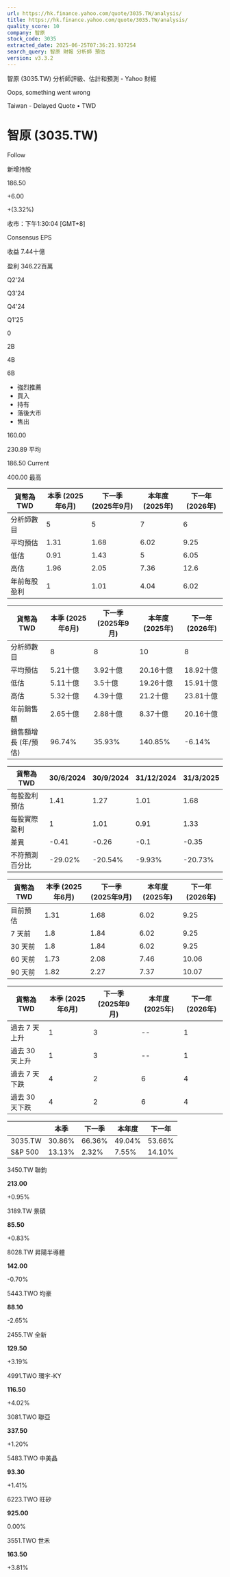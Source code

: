 ```yaml
---
url: https://hk.finance.yahoo.com/quote/3035.TW/analysis/
title: https://hk.finance.yahoo.com/quote/3035.TW/analysis/
quality_score: 10
company: 智原
stock_code: 3035
extracted_date: 2025-06-25T07:36:21.937254
search_query: 智原 財報 分析師 預估
version: v3.3.2
---
```


智原 (3035.TW) 分析師評級、估計和預測 - Yahoo 財經


Oops, something went wrong

 

Taiwan - Delayed Quote • TWD 

# 智原 (3035.TW)

Follow

 

新增持股

186.50

+6.00

+(3.32%)

收市：下午1:30:04 [GMT+8]

Consensus EPS

收益 7.44十億

盈利 346.22百萬

Q2'24

Q3'24

Q4'24

Q1'25

0

2B

4B

6B

* 強烈推薦
* 買入
* 持有
* 落後大市
* 售出

160.00

230.89 平均

186.50 Current

400.00 最高

| 貨幣為TWD | 本季 (2025年6月) | 下一季 (2025年9月) | 本年度 (2025年) | 下一年 (2026年) |
| --- | --- | --- | --- | --- |
| 分析師數目 | 5 | 5 | 7 | 6 |
| 平均預估 | 1.31 | 1.68 | 6.02 | 9.25 |
| 低估 | 0.91 | 1.43 | 5 | 6.05 |
| 高估 | 1.96 | 2.05 | 7.36 | 12.6 |
| 年前每股盈利 | 1 | 1.01 | 4.04 | 6.02 |

| 貨幣為TWD | 本季 (2025年6月) | 下一季 (2025年9月) | 本年度 (2025年) | 下一年 (2026年) |
| --- | --- | --- | --- | --- |
| 分析師數目 | 8 | 8 | 10 | 8 |
| 平均預估 | 5.21十億 | 3.92十億 | 20.16十億 | 18.92十億 |
| 低估 | 5.11十億 | 3.5十億 | 19.26十億 | 15.91十億 |
| 高估 | 5.32十億 | 4.39十億 | 21.2十億 | 23.81十億 |
| 年前銷售額 | 2.65十億 | 2.88十億 | 8.37十億 | 20.16十億 |
| 銷售額增長 (年/預估) | 96.74% | 35.93% | 140.85% | -6.14% |

| 貨幣為TWD | 30/6/2024 | 30/9/2024 | 31/12/2024 | 31/3/2025 |
| --- | --- | --- | --- | --- |
| 每股盈利預估 | 1.41 | 1.27 | 1.01 | 1.68 |
| 每股實際盈利 | 1 | 1.01 | 0.91 | 1.33 |
| 差異 | -0.41 | -0.26 | -0.1 | -0.35 |
| 不符預測百分比 | -29.02% | -20.54% | -9.93% | -20.73% |

| 貨幣為TWD | 本季 (2025年6月) | 下一季 (2025年9月) | 本年度 (2025年) | 下一年 (2026年) |
| --- | --- | --- | --- | --- |
| 目前預估 | 1.31 | 1.68 | 6.02 | 9.25 |
| 7 天前 | 1.8 | 1.84 | 6.02 | 9.25 |
| 30 天前 | 1.8 | 1.84 | 6.02 | 9.25 |
| 60 天前 | 1.73 | 2.08 | 7.46 | 10.06 |
| 90 天前 | 1.82 | 2.27 | 7.37 | 10.07 |

| 貨幣為TWD | 本季 (2025年6月) | 下一季 (2025年9月) | 本年度 (2025年) | 下一年 (2026年) |
| --- | --- | --- | --- | --- |
| 過去 7 天上升 | 1 | 3 | -- | 1 |
| 過去 30 天上升 | 1 | 3 | -- | 1 |
| 過去 7 天下跌 | 4 | 2 | 6 | 4 |
| 過去 30 天下跌 | 4 | 2 | 6 | 4 |

|  | 本季 | 下一季 | 本年度 | 下一年 |
| --- | --- | --- | --- | --- |
| 3035.TW | 30.86% | 66.36% | 49.04% | 53.66% |
| S&P 500 | 13.13% | 2.32% | 7.55% | 14.10% |

3450.TW  聯鈞

**213.00**

+0.95%

3189.TW  景碩

**85.50**

+0.83%

8028.TW  昇陽半導體

**142.00**

-0.70%

5443.TWO  均豪

**88.10**

-2.65%

2455.TW  全新

**129.50**

+3.19%

4991.TWO  環宇-KY

**116.50**

+4.02%

3081.TWO  聯亞

**337.50**

+1.20%

5483.TWO  中美晶

**93.30**

+1.41%

6223.TWO  旺矽

**925.00**

0.00%

3551.TWO  世禾

**163.50**

+3.81%